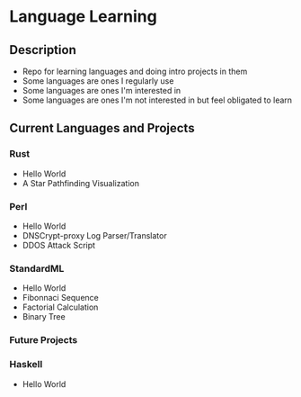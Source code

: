 # Language Learning

## Description

- Repo for learning languages and doing intro projects in them
- Some languages are ones I regularly use
- Some languages are ones I'm interested in
- Some languages are ones I'm not interested in but feel obligated to learn

## Current Languages and Projects

### Rust

- Hello World
- A Star Pathfinding Visualization

### Perl

- Hello World
- DNSCrypt-proxy Log Parser/Translator
- DDOS Attack Script

### StandardML

- Hello World
- Fibonnaci Sequence
- Factorial Calculation
- Binary Tree
### Future Projects

### Haskell

- Hello World
